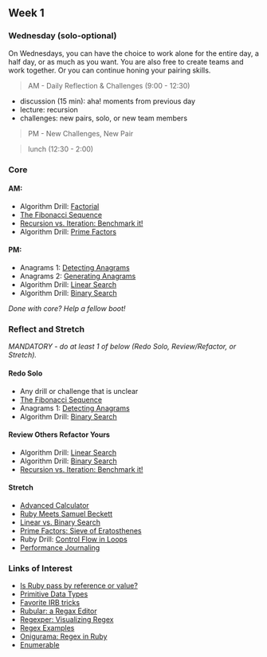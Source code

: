 ## Week 1

### Wednesday (solo-optional)

On Wednesdays, you can have the choice to work alone for the entire day, a half day, or as much as you want.  You are also free to create teams and work together.  Or you can continue honing your pairing skills.

> AM - Daily Reflection & Challenges (9:00 - 12:30)

- discussion (15 min): aha! moments from previous day
- lecture: recursion
- challenges: new pairs, solo, or new team members

<!--
- story (5 min): [blind men and an elephant](http://en.wikipedia.org/wiki/Blind_men_and_an_elephant)
-->

> PM - New Challenges, New Pair

> lunch (12:30 - 2:00)

### Core

#### AM:
- Algorithm Drill: [Factorial](https://github.com/Devbootcamp/algorithm-drill-factorial-challenge)
- [The Fibonacci Sequence](https://github.com/Devbootcamp/the-fibonacci-sequence-challenge)
- [Recursion vs. Iteration: Benchmark it!](https://github.com/Devbootcamp/recursion-vs-iteration-benchmarking-it-challenge)
- Algorithm Drill: [Prime Factors](https://github.com/Devbootcamp/algorithm-drill-prime-factors-challenge)

#### PM:
- Anagrams 1: [Detecting Anagrams](https://github.com/Devbootcamp/anagrams-1-detecting-anagrams-challenge)
- Anagrams 2: [Generating Anagrams](https://github.com/Devbootcamp/anagrams-2-generating-anagrams-challenge)
- Algorithm Drill: [Linear Search](https://github.com/Devbootcamp/algorithm-drill-linear-search-challenge)
- Algorithm Drill: [Binary Search](https://github.com/Devbootcamp/algorithm-drill-binary-search-challenge)

*Done with core? Help a fellow boot!*

### Reflect and Stretch

*MANDATORY - do at least 1 of below (Redo Solo, Review/Refactor, or Stretch).*

#### Redo Solo

- Any drill or challenge that is unclear
- [The Fibonacci Sequence](https://github.com/Devbootcamp/the-fibonacci-sequence-challenge)
- Anagrams 1: [Detecting Anagrams](https://github.com/Devbootcamp/anagrams-1-detecting-anagrams-challenge)
- Algorithm Drill: [Binary Search](https://github.com/Devbootcamp/algorithm-drill-binary-search-challenge)

#### Review Others Refactor Yours

- Algorithm Drill: [Linear Search](https://github.com/Devbootcamp/algorithm-drill-linear-search-challenge)
- Algorithm Drill: [Binary Search](https://github.com/Devbootcamp/algorithm-drill-binary-search-challenge)
- [Recursion vs. Iteration: Benchmark it!](https://github.com/Devbootcamp/recursion-vs-iteration-benchmarking-it-challenge)

#### Stretch

- [Advanced Calculator](https://github.com/Devbootcamp/advanced-calculator-challenge)
- [Ruby Meets Samuel Beckett](https://github.com/Devbootcamp/quad-ruby-meets-samuel-beckett-challenge)
- [Linear vs. Binary Search](https://github.com/Devbootcamp/binary-vs-linear-searching-challenge)
- [Prime Factors: Sieve of Eratosthenes](https://github.com/Devbootcamp/prime-factors-sieve-of-eratosthenes-challenge)
- Ruby Drill: [Control Flow in Loops](https://github.com/Devbootcamp/ruby-drill-control-flow-in-loops-challenge)
- [Performance Journaling](https://github.com/Devbootcamp/performance-journaling-challenge)

### Links of Interest

- [Is Ruby pass by reference or value?](http://stackoverflow.com/questions/1872110/is-ruby-pass-by-reference-or-by-value)
- [Primitive Data Types](http://en.wikipedia.org/wiki/Primitive_data_type)
- [Favorite IRB tricks](http://stackoverflow.com/questions/123494/whats-your-favourite-irb-trick)
- [Rubular: a Regax Editor](http://rubular.com/)
- [Regexper: Visualizing Regex](http://www.regexper.com/)
- [Regex Examples](http://www.regular-expressions.info/examples.html)
- [Onigurama: Regex in Ruby](http://www.geocities.jp/kosako3/oniguruma/doc/RE.txt)
- [Enumerable](http://ruby-doc.org/core-1.9.3/Enumerable.html)
